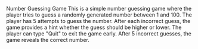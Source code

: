 Number Guessing Game
This is a simple number guessing game where the player tries to guess a randomly generated number between 1 and 100. 
The player has 5 attempts to guess the number. After each incorrect guess, the game provides a hint whether the guess should be higher or lower. 
The player can type "Quit" to exit the game early. After 5 incorrect guesses, the game reveals the correct number.

